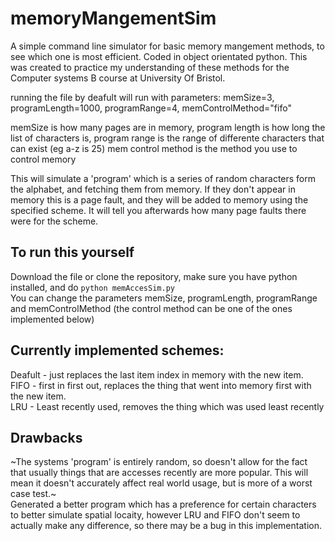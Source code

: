 # memoryMangementSim
A simple command line simulator for basic memory mangement methods, to see which one is most efficient. Coded in object orientated python. This was created to practice my understanding of these methods for the Computer systems B course at University Of Bristol.


running the file by deafult will run with parameters:
memSize=3, programLength=1000, programRange=4, memControlMethod="fifo"

memSize is how many pages are in memory, program length is how long the list of characters is, program range is the range of differente characters that can exist (eg a-z is 25) mem control method is the method you use to control memory

This will simulate a 'program' which is a series of random characters form the alphabet, and fetching them from memory. If they don't appear in memory this is a page fault, and they will be added to memory using the specified scheme. It will tell you afterwards how many page faults there were for the scheme.

## To run this yourself
Download the file or clone the repository, make sure you have python installed, and do ```python memAccesSim.py```\
You can change the parameters memSize, programLength, programRange and memControlMethod (the control method can be one of the ones implemented below)


## Currently implemented schemes:
Deafult - just replaces the last item index in memory with the new item.\
FIFO - first in first out, replaces the thing that went into memory first with the new item.\
LRU - Least recently used, removes the thing which was used least recently

## Drawbacks
~The systems 'program' is entirely random, so doesn't allow for the fact that usually things that are accesses recently are more popular. This will mean it doesn't accurately affect real world usage, but is more of a worst case test.~\
Generated a better program which has a preference for certain characters to better simulate spatial locaity, however LRU and FIFO don't seem to actually make any difference, so there may be a bug in this implementation.
